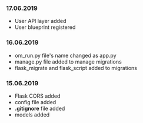 ### 17.06.2019

- User API layer added
- User blueprint registered

### 16.06.2019

- om_run.py file's name changed as app.py
- manage.py file added to manage migrations
- flask_migrate and flask_script added to migrations

### 15.06.2019

- Flask CORS added
- config file added
- **.gitignore** file added
- models added